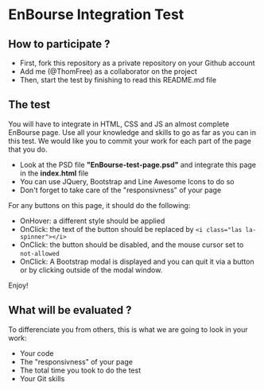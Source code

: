 # EnBourse Integration Test

## How to participate ?

- First, fork this repository as a private repository on your Github account
- Add me (@ThomFree) as a collaborator on the project
- Then, start the test by finishing to read this README.md file

## The test

You will have to integrate in HTML, CSS and JS an almost complete EnBourse page.
Use all your knowledge and skills to go as far as you can in this test.
We would like you to commit your work for each part of the page that you do.

- Look at the PSD file **"EnBourse-test-page.psd"** and integrate this page in the **index.html** file
- You can use JQuery, Bootstrap and Line Awesome Icons to do so
- Don't forget to take care of the "responsivness" of your page

For any buttons on this page, it should do the following:

- OnHover: a different style should be applied
- OnClick: the text of the button should be replaced by ```<i class="las la-spinner"></i>```
- OnClick: the button should be disabled, and the mouse cursor set to ```not-allowed```
- OnClick: A Bootstrap modal is displayed and you can quit it via a button or by clicking outside of the modal window.

Enjoy!

## What will be evaluated ?

To differenciate you from others, this is what we are going to look in your work:

- Your code
- The "responsivness" of your page
- The total time you took to do the test
- Your Git skills
